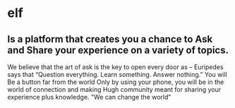 # elf 
## Is a platform that creates you a chance to Ask and Share your experience on a variety of topics. 

We believe that the art of ask is the key to open every door as 
– Euripedes says that 
“Question everything. Learn something. Answer nothing.” 
You will Be a button far from the world
Only by using your phone, you will be in the world of connection and making Hugh community meant for sharing your experience plus knowledge. 
"We can change the world"
